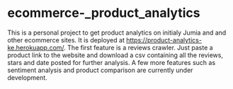 ﻿# ecommerce-_product_analytics
 This is a personal project to get product analytics on initialy Jumia and and other ecommerce sites. It is deployed at https://product-analytics-ke.herokuapp.com/. The first feature is a reviews crawler. Just paste a product link to the website and download a csv containing all the reviews, stars and date posted for further analysis. 
 A few more features such as sentiment analysis and product comparison are currently under development.
